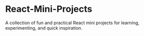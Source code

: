 # React-Mini-Projects
A collection of fun and practical React mini projects for learning, experimenting, and quick inspiration.
